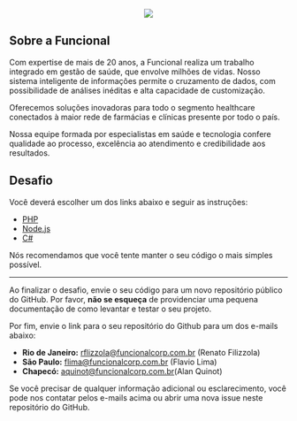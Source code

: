 <p align="center">
    <img src="http://www.funcionalacesso.com/Images/Logo-FuncionalHealthTech.png">
</p>

## Sobre a Funcional

Com expertise de mais de 20 anos, a Funcional
realiza um trabalho integrado em gestão de saúde,
que envolve milhões de vidas.
Nosso sistema inteligente de informações permite o cruzamento de dados, com possibilidade de análises inéditas e alta capacidade de customização.

Oferecemos soluções inovadoras para todo o segmento healthcare conectados à maior rede de farmácias e clínicas presente por todo o país.

Nossa equipe formada por especialistas em saúde e tecnologia confere qualidade ao processo, excelência ao atendimento e credibilidade aos resultados.

## Desafio 

Você deverá escolher um dos links abaixo e seguir as instruções:

* [PHP](/php.md)
* [Node.js](/node.md)
* [C#](/csharp.md)

Nós recomendamos que você tente manter o seu código o mais simples possível.

---

Ao finalizar o desafio, envie o seu código para um novo repositório público do GitHub. Por favor, **não se esqueça** de providenciar uma pequena documentação de como levantar e testar o seu projeto.

Por fim, envie o link para o seu repositório do Github para um dos e-mails abaixo: 

- **Rio de Janeiro:** rflizzola@funcionalcorp.com.br (Renato Filizzola)
- **São Paulo:** flima@funcionalcorp.com.br (Flavio Lima)
- **Chapecó:** aquinot@funcionalcorp.com.br(Alan Quinot)

Se você precisar de qualquer informação adicional ou esclarecimento, você pode nos contatar pelos e-mails acima ou abrir uma nova issue neste repositório do GitHub.
